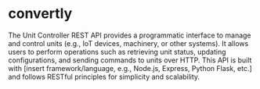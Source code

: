 # convertly

The Unit Controller REST API provides a programmatic interface to manage and control units (e.g., IoT devices, machinery, or other systems). It allows users to perform operations such as retrieving unit status, updating configurations, and sending commands to units over HTTP.
This API is built with [insert framework/language, e.g., Node.js, Express, Python Flask, etc.] and follows RESTful principles for simplicity and scalability.

